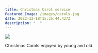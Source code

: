 ```yaml
---
title: Christmas Carol service
Featured_Image: /images/carols.jpg
date: 2022-12-18T15:36:44.437Z
description: "  "
---
```

![](/images/3e4d00e3-362e-4e95-bd4f-1156ff1ad77e.jpg)

Christmas Carols enjoyed by young and old.
